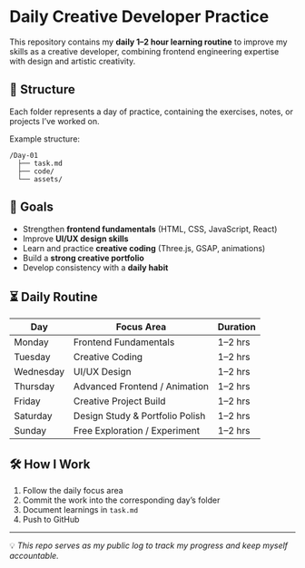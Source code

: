 # Daily Creative Developer Practice

This repository contains my **daily 1–2 hour learning routine** to improve my skills as a creative developer, combining frontend engineering expertise with design and artistic creativity.

## 📅 Structure

Each folder represents a day of practice, containing the exercises, notes, or projects I’ve worked on.

Example structure:
```
/Day-01
  ├── task.md
  ├── code/
  └── assets/
```

## 🎯 Goals

- Strengthen **frontend fundamentals** (HTML, CSS, JavaScript, React)
- Improve **UI/UX design skills**
- Learn and practice **creative coding** (Three.js, GSAP, animations)
- Build a **strong creative portfolio**
- Develop consistency with a **daily habit**

## ⏳ Daily Routine

| Day       | Focus Area                      | Duration |
|-----------|----------------------------------|----------|
| Monday    | Frontend Fundamentals            | 1–2 hrs  |
| Tuesday   | Creative Coding                  | 1–2 hrs  |
| Wednesday | UI/UX Design                     | 1–2 hrs  |
| Thursday  | Advanced Frontend / Animation    | 1–2 hrs  |
| Friday    | Creative Project Build           | 1–2 hrs  |
| Saturday  | Design Study & Portfolio Polish  | 1–2 hrs  |
| Sunday    | Free Exploration / Experiment    | 1–2 hrs  |

## 🛠 How I Work

1. Follow the daily focus area
2. Commit the work into the corresponding day’s folder
3. Document learnings in `task.md`
4. Push to GitHub

---
💡 _This repo serves as my public log to track my progress and keep myself accountable._
